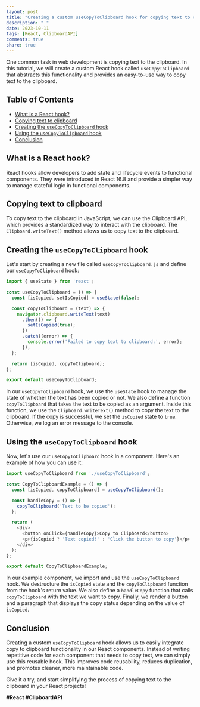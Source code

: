 ```yaml
---
layout: post
title: "Creating a custom useCopyToClipboard hook for copying text to clipboard"
description: " "
date: 2023-10-11
tags: [React, ClipboardAPI]
comments: true
share: true
---
```


One common task in web development is copying text to the clipboard. In this tutorial, we will create a custom React hook called `useCopyToClipboard` that abstracts this functionality and provides an easy-to-use way to copy text to the clipboard.

## Table of Contents
- [What is a React hook?](#what-is-a-react-hook)
- [Copying text to clipboard](#copying-text-to-clipboard)
- [Creating the `useCopyToClipboard` hook](#creating-the-usecopytoclipboard-hook)
- [Using the `useCopyToClipboard` hook](#using-the-usecopytoclipboard-hook)
- [Conclusion](#conclusion)

## What is a React hook?
React hooks allow developers to add state and lifecycle events to functional components. They were introduced in React 16.8 and provide a simpler way to manage stateful logic in functional components.

## Copying text to clipboard
To copy text to the clipboard in JavaScript, we can use the Clipboard API, which provides a standardized way to interact with the clipboard. The `Clipboard.writeText()` method allows us to copy text to the clipboard.

## Creating the `useCopyToClipboard` hook
Let's start by creating a new file called `useCopyToClipboard.js` and define our `useCopyToClipboard` hook:

```javascript
import { useState } from 'react';

const useCopyToClipboard = () => {
  const [isCopied, setIsCopied] = useState(false);

  const copyToClipboard = (text) => {
    navigator.clipboard.writeText(text)
      .then(() => {
        setIsCopied(true);
      })
      .catch((error) => {
        console.error('Failed to copy text to clipboard:', error);
      });
  };

  return [isCopied, copyToClipboard];
};

export default useCopyToClipboard;
```

In our `useCopyToClipboard` hook, we use the `useState` hook to manage the state of whether the text has been copied or not. We also define a function `copyToClipboard` that takes the text to be copied as an argument. Inside this function, we use the `Clipboard.writeText()` method to copy the text to the clipboard. If the copy is successful, we set the `isCopied` state to `true`. Otherwise, we log an error message to the console.

## Using the `useCopyToClipboard` hook
Now, let's use our `useCopyToClipboard` hook in a component. Here's an example of how you can use it:

```javascript
import useCopyToClipboard from './useCopyToClipboard';

const CopyToClipboardExample = () => {
  const [isCopied, copyToClipboard] = useCopyToClipboard();

  const handleCopy = () => {
    copyToClipboard('Text to be copied');
  };

  return (
    <div>
      <button onClick={handleCopy}>Copy to Clipboard</button>
      <p>{isCopied ? 'Text copied!' : 'Click the button to copy'}</p>
    </div>
  );
};

export default CopyToClipboardExample;
```

In our example component, we import and use the `useCopyToClipboard` hook. We destructure the `isCopied` state and the `copyToClipboard` function from the hook's return value. We also define a `handleCopy` function that calls `copyToClipboard` with the text we want to copy. Finally, we render a button and a paragraph that displays the copy status depending on the value of `isCopied`.

## Conclusion
Creating a custom `useCopyToClipboard` hook allows us to easily integrate copy to clipboard functionality in our React components. Instead of writing repetitive code for each component that needs to copy text, we can simply use this reusable hook. This improves code reusability, reduces duplication, and promotes cleaner, more maintainable code.

Give it a try, and start simplifying the process of copying text to the clipboard in your React projects!

**#React #ClipboardAPI**